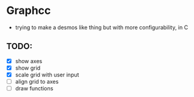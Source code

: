 # Graphcc
- trying to make a desmos like thing but with more configurability, in C
## TODO:
- [x] show axes
- [x] show grid
- [x] scale grid with user input
- [ ] align grid to axes
- [ ] draw functions
